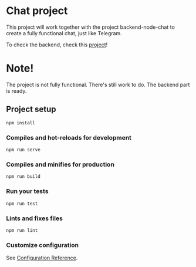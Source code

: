 # Chat project

This project will work together with the project backend-node-chat
to create a fully functional chat, just like Telegram.

To check the backend, check this [project](https://github.com/gcalvoCR/backend-node-chat)!

# Note!

The project is not fully functional. There's still work to do. The backend part is ready.

## Project setup

```
npm install
```

### Compiles and hot-reloads for development

```
npm run serve
```

### Compiles and minifies for production

```
npm run build
```

### Run your tests

```
npm run test
```

### Lints and fixes files

```
npm run lint
```

### Customize configuration

See [Configuration Reference](https://cli.vuejs.org/config/).
